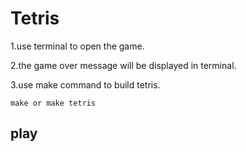 # Tetris
1.use terminal to open the game.

2.the game over message will be displayed in terminal.

3.use make command to build tetris. 

```
make or make tetris
```


## play
